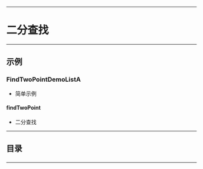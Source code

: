 ------
# 二分查找

------
## 示例
### FindTwoPointDemoListA
- 简单示例
#### findTwoPoint
- 二分查找

------
## 目录
### 

------